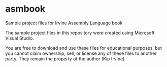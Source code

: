 # asmbook
Sample project files for Irvine Assembly Language book

The sample project files in this repository were created using Microsoft Visual Studio. 

You are free to download and use these files for educational purposes, but you cannot claim ownership, sell, or license any of these files to another party.
They remain the property of the author (Kip Irvine).
